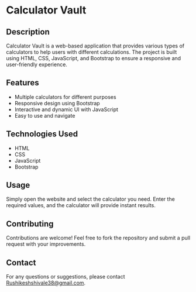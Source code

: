 # Calculator Vault

## Description
Calculator Vault is a web-based application that provides various types of calculators to help users with different calculations. The project is built using HTML, CSS, JavaScript, and Bootstrap to ensure a responsive and user-friendly experience.

## Features
- Multiple calculators for different purposes
- Responsive design using Bootstrap
- Interactive and dynamic UI with JavaScript
- Easy to use and navigate

## Technologies Used
- HTML
- CSS
- JavaScript
- Bootstrap

## Usage
Simply open the website and select the calculator you need. Enter the required values, and the calculator will provide instant results.

## Contributing
Contributions are welcome! Feel free to fork the repository and submit a pull request with your improvements.

## Contact
For any questions or suggestions, please contact [Rushikeshshivale38@gmail.com](mailto:Rushikeshshivale38@gmail.com).

